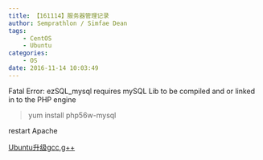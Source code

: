```yaml
---
title: 【161114】服务器管理记录
author: Semprathlon / Simfae Dean
tags:
	- CentOS
	- Ubuntu
categories:
	- OS
date: 2016-11-14 10:03:49
---
```

Fatal Error: ezSQL_mysql requires mySQL Lib to be compiled and or linked in to the PHP engine  

> yum install php56w-mysql  

restart Apache


[Ubuntu升级gcc,g++](http://www.cnblogs.com/BlackStorm/p/5183490.html)

